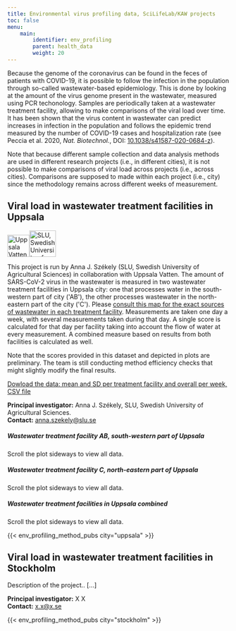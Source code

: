 ```yaml
---
title: Environmental virus profiling data, SciLifeLab/KAW projects
toc: false
menu:
    main:
        identifier: env_profiling
        parent: health_data
        weight: 20
---
```


Because the genome of the coronavirus can be found in the feces of patients with COVID-19, it is possible to follow the infection in the population through so-called wastewater-based epidemiology. This is done by looking at the amount of the virus genome present in the wastewater, measured using PCR techonology. Samples are periodically taken at a wastewater treatment facility, allowing to make comparisons of the viral load over time. It has been shown that the virus content in wastewater can predict increases in infection in the population and follows the epidemic trend measured by the number of COVID-19 cases and hospitalization rate (see Peccia et al. 2020, *Nat. Biotechnol.*, DOI: [10.1038/s41587-020-0684-z](https://doi.org/10.1038/s41587-020-0684-z)).

Note that because different sample collection and data analysis methods are used in different research projects (i.e., in different cities), it is not possible to make comparisons of viral load across projects (i.e., across cities). Comparisons are supposed to made within each project (i.e., city) since the methodology remains across different weeks of measurement.

## Viral load in wastewater treatment facilities in Uppsala

<div class="container my-4 ml-4"><div class="row"><img src="/env_profiling/uppsala_vatten_logo.jpg" alt="Uppsala Vatten" height="50" class="mr-4"><img src="/env_profiling/slu_logo.png" alt="SLU, Swedish University of Agricultural Sciences" height="60" class="mr-4"></div></div>

This project is run by Anna J. Székely (SLU, Swedish University of Agricultural Sciences) in collaboration with Uppsala Vatten. The amount of SARS-CoV-2 virus in the wastewater is measured in two wastewater treatment facilities in Uppsala city: one that processes water in the south-western part of city ('AB'), the other processes wastewater in the north-eastern part of the city ('C'). Please [consult this map for the exact sources of wastewater in each treatment facility](/env_profiling/avrinningskarta_inlopp_kungsangsverket.pdf). Measurements are taken one day a week, with several measurements taken during that day. A single score is calculated for that day per facility taking into account the flow of water at every measurement. A combined measure based on results from both facilities is calculated as well.

Note that the scores provided in this dataset and depicted in plots are preliminary. The team is still conducting method efficiency checks that might slightly modify the final results.

[Dowload the data: mean and SD per treatment facility and overall per week, CSV file](https://covid19dataportl.se)  

**Principal investigator:** Anna J. Székely, SLU, Swedish University of Agricultural Sciences.  
**Contact:** anna.szekely@slu.se

##### Wastewater treatment facility AB, south-western part of Uppsala

<div class="d-lg-none alert alert-info">
  Scroll the plot sideways to view all data.
</div>

<div class="plot_wrapper">
  <div id="uppsala_ab"></div>
</div>

##### Wastewater treatment facility C, north-eastern part of Uppsala

<div class="d-lg-none alert alert-info">
  Scroll the plot sideways to view all data.
</div>

<div class="plot_wrapper">
  <div id="uppsala_c"></div>
</div>

##### Wastewater treatment facilities in Uppsala combined

<div class="d-lg-none alert alert-info">
  Scroll the plot sideways to view all data.
</div>

<div class="plot_wrapper">
  <div id="uppsala_combined"></div>
</div>

{{< env_profiling_method_pubs city="uppsala" >}}

## Viral load in wastewater treatment facilities in Stockholm

Description of the project.. [...]

**Principal investigator:** X X  
**Contact:** x.x@x.se

{{< env_profiling_method_pubs city="stockholm" >}}

<script src="https://cdn.jsdelivr.net/npm/vega@5.12.1"></script>
<script src="https://cdn.jsdelivr.net/npm/vega-lite@4.12.2"></script>
<script src="https://cdn.jsdelivr.net/npm/vega-embed@6.8.0"></script>

<script src="https://datagraphics.dckube.scilifelab.se/graphic/6ca12c9d3d0b4c838441a67b65751c54.js?id=uppsala_combined"></script>
<script src="https://datagraphics.dckube.scilifelab.se/graphic/2cdc7dfbb44a47fd9ca027767913cafa.js?id=uppsala_ab"></script>
<script src="https://datagraphics.dckube.scilifelab.se/graphic/1aa540b5f5c3491eb2413b876c52bba8.js?id=uppsala_c"></script>

